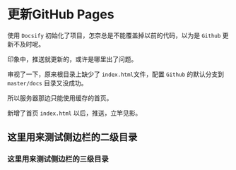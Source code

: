 # 更新GitHub Pages

使用 `Docsify` 初始化了项目，怎奈总是不能覆盖掉以前的代码，以为是 `Github` 更新不及时呢。

印象中，推送就更新的，或许是哪里出了问题。

审视了一下，原来根目录上缺少了 `index.html`文件，配置 `Github` 的默认分支到 `master/docs` 目录又没成功。

所以服务器那边只能使用缓存的首页。

新增了首页 `index.html` 以后，推送，立竿见影。

## 这里用来测试侧边栏的二级目录

### 这里用来测试侧边栏的三级目录
